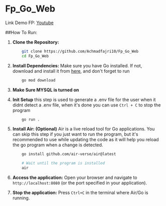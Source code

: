 # Fp_Go_Web

Link Demo FP:
[Youtube](https://www.youtube.com/live/IvIPQFeuOug?si=3cPXopVnB9peyNhB&t=75)

##How To Run:
1. **Clone the Repository:**
    ```bash
        git clone https://github.com/Achmadfajri10/Fp_Go_Web
        cd Fp_Go_Web
    ```

2. **Install Dependencies:**
    Make sure you have Go installed. If not, download and install it from [here](https://golang.org/dl/), and don't forget to run
    ```bash
        go mod download
    ```

3. **Make Sure MYSQL is turned on**

4. **Init Setup**
    this step is used to generate a .env file for the user when it didnt detect a .env file, when it's done you can use `Ctrl + C` to stop the program 
    ```bash
        go run .
    ```

5. **Install Air: (Optional)**
    Air is a live reload tool for Go applications. You can skip this step if you just want to run the program, but it's recommended to use while updating the code as it will help you reload the go program when a change is detected.
    ```bash
        go install github.com/air-verse/air@latest

        # Wait until the program is installed
        air
    ```

6. **Access the application:**
    Open your browser and navigate to `http://localhost:8080` (or the port specified in your application).

7. **Stop the application:**
    Press `Ctrl+C` in the terminal where Air/Go is running.